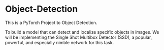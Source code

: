 # Object-Detection
This is a PyTorch Project to Object Detection.

To build a model that can detect and localize specific objects in images.
We will be implementing the Single Shot Multibox Detector (SSD), a popular, powerful, and especially nimble network for this task.
